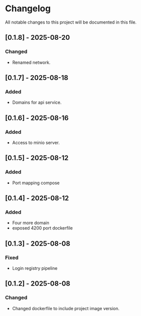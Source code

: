 # Changelog
All notable changes to this project will be documented in this file.

## [0.1.8] - 2025-08-20
### Changed
- Renamed network.

## [0.1.7] - 2025-08-18
### Added
- Domains for api service.

## [0.1.6] - 2025-08-16
### Added
- Access to minio server.

## [0.1.5] - 2025-08-12
### Added
- Port mapping compose

## [0.1.4] - 2025-08-12
### Added
- Four more domain
- exposed 4200 port dockerfile

## [0.1.3] - 2025-08-08
### Fixed
- Login registry pipeline

## [0.1.2] - 2025-08-08
### Changed
- Changed dockerfile to include project image version.

